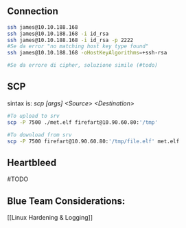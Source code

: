 ## Connection
```bash
ssh james@10.10.188.168
ssh james@10.10.188.168 -i id_rsa
ssh james@10.10.188.168 -i id_rsa -p 2222
#Se da error "no matching host key type found"
ssh james@10.10.188.168 -oHostKeyAlgorithms=+ssh-rsa

#Se da errore di cipher, soluzione simile (#todo)

```


## SCP
sintax is:
*scp \[args\] \<Source\> \<Destination\>*

```bash
#To upload to srv
scp -P 7500 ./met.elf firefart@10.90.60.80:'/tmp' 

#To download from srv
scp -P 7500 firefart@10.90.60.80:'/tmp/file.elf' met.elf 
```

## Heartbleed
#TODO

## Blue Team Considerations:
[[Linux Hardening & Logging]]

